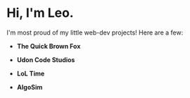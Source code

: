 # Hi, I'm Leo.

I'm most proud of my little web-dev projects! Here are a few:

- **The Quick Brown Fox**

- **Udon Code Studios**

- **LoL Time**

- **AlgoSim**
